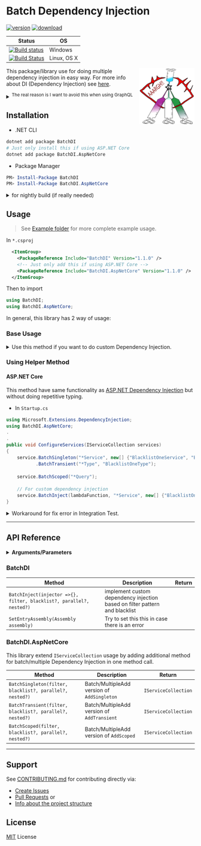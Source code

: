 # Batch Dependency Injection

[![version](https://img.shields.io/nuget/v/BatchDI.svg)](https://www.nuget.org/packages?q=BatchDI+owner:cimenx)
[![download](https://img.shields.io/nuget/dt/BatchDI.svg)](https://www.nuget.org/packages/BatchDI/)

| Status                                                                                                                                                                            | OS          |
| --------------------------------------------------------------------------------------------------------------------------------------------------------------------------------- | ----------- |
| [![Build status](https://ci.appveyor.com/api/projects/status/g5qlityh97xukmv2/branch/master?svg=true)](https://ci.appveyor.com/project/DrSensor/batchdi-aspnetcore/branch/master) | Windows     |
| [![Build Status](https://travis-ci.org/DrSensor/BatchDI.svg?branch=master)](https://travis-ci.org/DrSensor/BatchDI.AspNetCore)                                                    | Linux, OS X |

<img align="right" src="./icon.svg" width="150" height="150" />

This package/library use for doing multiple dependency injection in easy way. For more info about DI (Dependency Injection) see [here](https://docs.microsoft.com/en-us/aspnet/core/fundamentals/dependency-injection).

<details>
<summary><sup>The real reason is I want to avoid this when using GraphQL</sup></summary>

> copas from [this repo](https://github.com/glennblock/orders-graphql/blob/master/Server/Startup.cs#L23)

```csharp
    public void ConfigureServices(IServiceCollection services)
    {
        services.AddSingleton<IOrderService, OrderService>();
        services.AddSingleton<OrdersSchema>();
        services.AddSingleton<OrdersQuery>();
        services.AddSingleton<OrderType>();
        services.AddSingleton<OrderCreateInputType>();
        services.AddSingleton<ICustomerService, CustomerService>();
        services.AddSingleton<CustomerType>();
        services.AddSingleton<OrderStatusesEnum>();
        services.AddSingleton<OrdersMutation>();
        services.AddSingleton<OrderSubscription>();
        services.AddSingleton<OrderEventType>();
        services.AddSingleton<IOrderEventService, OrderEventService>();
        services.AddSingleton<IEventAggregator, SimpleEventAggregator>();
        services.AddSingleton<IDependencyResolver>(c =>
            new FuncDependencyResolver(type => c.GetRequiredService(type))); services.AddGraphQLHttp();
        services.AddGraphQLWebSocket<OrdersSchema>();
        services.AddMvc();
    }
```

So then I can write it like this

```c#
    public void ConfigureServices(IServiceCollection services)
    {
        services.AddSingleton<IOrderService, OrderService>();
        services.BatchSingleton(new[] {
            "I*Service",
            "Order*",
            "Customer*"
        });

        services.AddSingleton<IEventAggregator, SimpleEventAggregator>();
        services.AddSingleton<IDependencyResolver>(c =>
            new FuncDependencyResolver(type => c.GetRequiredService(type))); services.AddGraphQLHttp();
        services.AddGraphQLWebSocket<OrdersSchema>();
        services.AddMvc();
    }
```

</details>

## Installation

*   .NET CLI

```bash
dotnet add package BatchDI
# Just only install this if using ASP.NET Core
dotnet add package BatchDI.AspNetCore
```

*   Package Manager

```powershell
PM> Install-Package BatchDI
PM> Install-Package BatchDI.AspNetCore
```

<details>
<summary>for nightly build (if really needed)</summary>

In `nuget.config` before installing

```xml
<configuration>
  <packageSources>
    <add key="BatchDI Package" value="https://ci.appveyor.com/nuget/batch-di" />
  </packageSources>
</configuration>
```

</details>

## Usage

> See [Example folder](./Example) for more complete example usage.

In `*.csproj`

```xml
  <ItemGroup>
    <PackageReference Include="BatchDI" Version="1.1.0" />
    <!-- Just only add this if using ASP.NET Core -->
    <PackageReference Include="BatchDI.AspNetCore" Version="1.1.0" />
  </ItemGroup>
```

Then to import

```csharp
using BatchDI;
using BatchDI.AspNetCore;
```

In general, this library has 2 way of usage:

### Base Usage

<details>
<summary>Use this method if you want to do custom Dependency Injection.</summary>

```c#
using BatchDI;
.
.
BatchDI.BatchInject(
    filter: "*Service",
    injector: _implementation =>
    {
        if (_implementation.Name.Contains("My"))
        {
            service.AddSingleton(_class, new MyBaseService(Configuration["MyConfig"])));
        }
    }
);

// or

BatchDI.BatchInject(
    filter: "I*Service",
    injector: (_interface, _class) => service.AddSingleton(_interface, _class),
);
```

</details>

### Using Helper Method

#### ASP․NET Core

This method have same functionality as [ASP.NET Dependency Injection](https://docs.microsoft.com/en-us/aspnet/core/fundamentals/dependency-injection) but without doing repetitive typing.

*   In `Startup.cs`

```c#
using Microsoft.Extensions.DependencyInjection;
using BatchDI.AspNetCore;
.
.
public void ConfigureServices(IServiceCollection services)
{
    service.BatchSingleton("*Service", new[] {"BlacklistOneService", "BlacklistTwoService"})
           .BatchTransient("*Type", "BlacklistOneType");

    service.BatchScoped("*Query");

    // For custom dependency injection
    service.BatchInject(lambdaFunction, "*Service", new[] {"BlacklistOneService", "BlacklistTwoService"});
}
```

<details>
<summary>Workaround for fix error in Integration Test.</summary>

Use `SetBatchDIEntryPoint` to set the EntryAssembly

```c#
_server = new TestServer(new WebHostBuilder().SetBatchDIEntryPoint<Startup>().UseStartup<Startup>());
```

</details>

---

## API Reference

<details>
<summary><b>Arguments/Parameters</b></summary>

| Parameter                       | Description                                                              | Type                                     | Default value |
| ------------------------------- | ------------------------------------------------------------------------ | ---------------------------------------- | ------------- |
| `injector` (lambda)             | implement callback for custom DI                                         | `Action<Type>`, <br>`Action<Type, Type>` |
| `filter`                        | list or glob pattern for specify which class name to inject              | `string`, <br>`string[]`                 |
| `blacklist` (optional)          | list or glob pattern for specify which class name **not** to be injected | `string`, <br>`string[]`                 |
| `parallel` (optional)           | if the startup time become slower, try to set this `true`                | `bool`                                   | `false`       |
| `nested` (optional) | choose if also to inject nested class                                    | `bool`                                   | `true`        |

</details>

### BatchDI

| Method                                                                           | Description                                                                 | Return |
| -------------------------------------------------------------------------------- | --------------------------------------------------------------------------- | ------ |
| `BatchInject(injector =>{}, filter, blacklist?, parallel?, nested?)` | implement custom dependency injection based on filter pattern and blacklist |
| `SetEntryAssembly(Assembly assembly)`                                            | Try to set this this in case there is an error                              |

### BatchDI.AspNetCore

This library extend `IServiceCollection` usage by adding additional method for batch/multiple Dependency Injection in one method call.

| Method                                                               | Description                                 | Return               |
| -------------------------------------------------------------------- | ------------------------------------------- | -------------------- |
| `BatchSingleton(filter, blacklist?, parallel?, nested?)` | Batch/MultipleAdd version of `AddSingleton` | `IServiceCollection` |
| `BatchTransient(filter, blacklist?, parallel?, nested?)` | Batch/MultipleAdd version of `AddTransient` | `IServiceCollection` |
| `BatchScoped(filter, blacklist?, parallel?, nested?)`    | Batch/MultipleAdd version of `AddScoped`    | `IServiceCollection` |

---

## Support

See [CONTRIBUTING.md](./CONTRIBUTING.md) for contributing directly via:

*   [Create Issues](./CONTRIBUTING.md/#create-issues)
*   [Pull Requests](./CONTRIBUTING.md/#pull-requests) or
*   [Info about the project structure](./CONTRIBUTING.md/#project-structure)

## License

[MIT](./LICENSE) License
